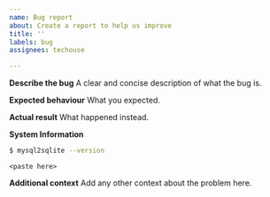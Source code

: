 ```yaml
---
name: Bug report
about: Create a report to help us improve
title: ''
labels: bug
assignees: techouse

---
```


**Describe the bug**
A clear and concise description of what the bug is.

**Expected behaviour**
What you expected.

**Actual result**
What happened instead.

**System Information**

```bash
$ mysql2sqlite --version
```

```
<paste here>
```

**Additional context**
Add any other context about the problem here.
